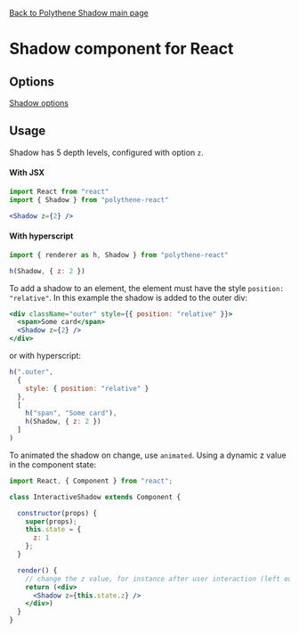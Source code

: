 [Back to Polythene Shadow main page](../shadow.md)

# Shadow component for React


## Options

[Shadow options](../shadow.md)


## Usage

Shadow has 5 depth levels, configured with option `z`.

#### With JSX

~~~jsx
import React from "react"
import { Shadow } from "polythene-react"

<Shadow z={2} />
~~~

#### With hyperscript

~~~javascript
import { renderer as h, Shadow } from "polythene-react"

h(Shadow, { z: 2 })
~~~

To add a shadow to an element, the element must have the style `position: "relative"`. In this example the shadow is added to the outer div:

~~~jsx
<div className="outer" style={{ position: "relative" }}>
  <span>Some card</span>
  <Shadow z={2} />
</div>
~~~

or with hyperscript:

~~~javascript
h(".outer",
  {
    style: { position: "relative" }
  },
  [
    h("span", "Some card"),
    h(Shadow, { z: 2 })
  ]
)
~~~

To animated the shadow on change, use `animated`. Using a dynamic z value in the component state:

~~~jsx
import React, { Component } from "react";

class InteractiveShadow extends Component {

  constructor(props) {
    super(props);
    this.state = {
      z: 1
    };
  }

  render() {
    // change the z value, for instance after user interaction (left out here)
    return (<div>
      <Shadow z={this.state.z} />
    </div>)
  }
}
~~~


